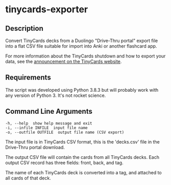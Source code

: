 # tinycards-exporter

## Description
Convert TinyCards decks from a Duolingo "Drive-Thru portal" export file
into a flat CSV file suitable for import into Anki or another flashcard app.

For more information about the TinyCards shutdown and how to export your data,
see the [announcement on the TinyCards website](https://support.duolingo.com/hc/en-us/articles/360043909772-Tinycards-Announcement).

## Requirements
The script was developed using Python 3.8.3 but will probably work with any version of Python 3.  It's not rocket science.

## Command Line Arguments
```
-h, --help  show help message and exit
-i, --infile INFILE  input file name
-o, --outfile OUTFILE  output file name (CSV export)
```
The input file is in TinyCards CSV format, this is the 'decks.csv' file in the Drive-Thru portal download.

The output CSV file will contain the cards from all TinyCards decks. Each output CSV record has three fields: front,
back, and tag.

The name of each TinyCards deck is converted into a tag, and attached to all cards of that deck.
